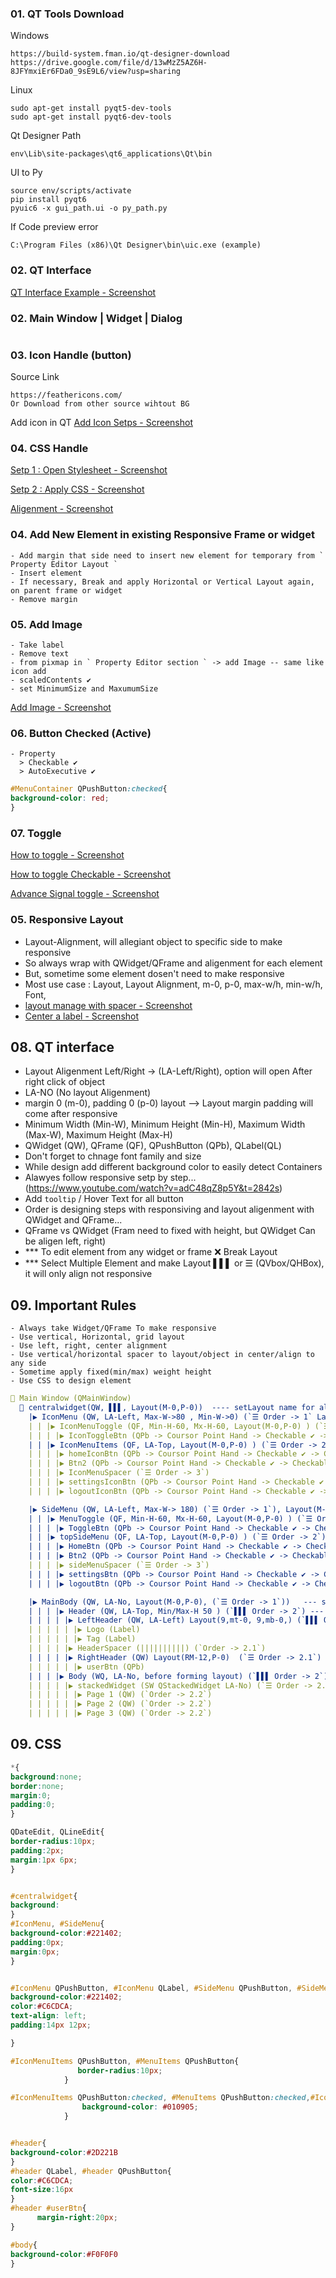 ### 01. QT Tools Download
Windows
```
https://build-system.fman.io/qt-designer-download
https://drive.google.com/file/d/13wMzZ5AZ6H-8JFYmxiEr6FDa0_9sE9L6/view?usp=sharing
```
Linux
```
sudo apt-get install pyqt5-dev-tools
sudo apt-get install pyqt6-dev-tools
```
Qt Designer Path
```
env\Lib\site-packages\qt6_applications\Qt\bin
```
UI to Py
```
source env/scripts/activate
pip install pyqt6
pyuic6 -x gui_path.ui -o py_path.py
```
If Code preview error
```
C:\Program Files (x86)\Qt Designer\bin\uic.exe (example)
```
### 02. QT Interface
[QT Interface Example - Screenshot](https://github.com/samratpro/Python_Notes/blob/master/06.%20GUI/01.%20PyQt6_Notes/00.%20All_Images/qt_interface.png)
### 02. Main Window | Widget | Dialog
```
```
### 03. Icon Handle (button)
Source Link
```href
https://feathericons.com/
Or Download from other source wihtout BG
```
Add icon in QT
[Add Icon Setps - Screenshot](https://github.com/samratpro/Python_Notes/blob/master/06.%20GUI/01.%20PyQt6_Notes/00.%20All_Images/icon_add_step.png)

### 04. CSS Handle
[Setp 1 : Open Stylesheet - Screenshot](https://github.com/samratpro/Python_Notes/blob/master/06.%20GUI/01.%20PyQt6_Notes/00.%20All_Images/add_css_setp1.png)

[Setp 2 : Apply CSS - Screenshot](https://github.com/samratpro/Python_Notes/blob/master/06.%20GUI/01.%20PyQt6_Notes/00.%20All_Images/add_css_setp2.png)

[Aligenment - Screenshot](https://github.com/samratpro/Python_Notes/blob/master/06.%20GUI/01.%20PyQt6_Notes/00.%20All_Images/aligenment.png)

### 04. Add New Element in existing Responsive Frame or widget
```
- Add margin that side need to insert new element for temporary from ` Property Editor Layout `
- Insert element
- If necessary, Break and apply Horizontal or Vertical Layout again, on parent frame or widget
- Remove margin
```
### 05. Add Image
```
- Take label
- Remove text
- from pixmap in ` Property Editor section ` -> add Image -- same like icon add
- scaledContents ✔️ 
- set MinimumSize and MaxumumSize
```
[Add Image - Screenshot](https://github.com/samratpro/Python_Notes/blob/master/06.%20GUI/01.%20PyQt6_Notes/00.%20All_Images/Image_add.png)
### 06. Button Checked (Active)
```
- Property
  > Checkable ✔️
  > AutoExecutive ✔️
```
```css
#MenuContainer QPushButton:checked{
background-color: red;
}
```
### 07. Toggle
[How to toggle - Screenshot](https://github.com/samratpro/Python_Notes/blob/master/06.%20GUI/01.%20PyQt6_Notes/00.%20All_Images/toggle.png)

[How to toggle Checkable - Screenshot](https://github.com/samratpro/Python_Notes/blob/master/06.%20GUI/01.%20PyQt6_Notes/00.%20All_Images/singnal_toggle.png)

[Advance Signal toggle - Screenshot](https://github.com/samratpro/Python_Notes/blob/master/06.%20GUI/01.%20PyQt6_Notes/00.%20All_Images/advance_singnal_toggle.png)
### 05. Responsive Layout
- Layout-Alignment, will allegiant object to specific side to make responsive
- So always wrap with QWidget/QFrame and aligenment for each element
- But, sometime some element dosen't need to make responsive
- Most use case : Layout, Layout Alignment, m-0, p-0, max-w/h, min-w/h, Font,
- [layout manage with spacer - Screenshot](https://github.com/samratpro/Python_Notes/blob/master/06.%20GUI/01.%20PyQt6_Notes/00.%20All_Images/layout%20manage%20with%20spacer.png)
- [Center a label - Screenshot](https://github.com/samratpro/Python_Notes/blob/master/06.%20GUI/01.%20PyQt6_Notes/00.%20All_Images/label%20center.png)
    
## 08. QT interface
- Layout Aligenment Left/Right -> (LA-Left/Right), option will open After right click of object
- LA-NO (No layout Aligenment)
- margin 0 (m-0), padding 0 (p-0) layout --> Layout margin padding will come after responsive
- Minimum Width (Min-W), Minimum Height (Min-H), Maximum Width (Max-W), Maximum Height (Max-H)
- QWidget (QW), QFrame (QF), QPushButton (QPb), QLabel(QL)
- Don't forget to chnage font family and size
- While design add different background color to easily detect Containers
- Alawyes follow responsive setp by step... (https://www.youtube.com/watch?v=adC48qZ8p5Y&t=2842s)
- Add `tooltip` / Hover Text for all button 
- Order is designing steps with responsiving and layout aligenment with QWidget and QFrame...
- QFrame vs QWidget (Fram need to fixed with height, but QWidget Can be aligen left, right)
- *** To edit element from any widget or frame ❌ Break Layout
- *** Select Multiple Element and make Layout ▌▌▌ or ☰ (QVbox/QHBox), it will only align not responsive
## 09. Important Rules
```
- Always take Widget/QFrame To make responsive
- Use vertical, Horizontal, grid layout
- Use left, right, center alignment
- Use vertical/horizontal spacer to layout/object in center/align to any side
- Sometime apply fixed(min/max) weight height
- Use CSS to design element
```
```yml
📌 Main Window (QMainWindow) 
  📌 centralwidget(QW, ▌▌▌, Layout(M-0,P-0))  ---- setLayout name for all example : centralwidget_layout ----
    |▶ IconMenu (QW, LA-Left, Max-W->80 , Min-W->0) (`☰ Order -> 1` Layout(M-0,P-0)) --- setLayout name : IconMenu_Layout
    | | |▶ IconMenuToggle (QF, Min-H-60, Mx-H-60, Layout(M-0,P-0) ) (`☰ Order -> 2`)
    | | | |▶ IconToggleBtn (QPb -> Coursor Point Hand -> Checkable ✔️ -> Checkable ✔️ -> Icon Normal(28x28), Font Poppin 12, X-0)
    | | |▶ IconMenuItems (QF, LA-Top, Layout(M-0,P-0) ) (`☰ Order -> 2`)  --- setLayout name : IconMenuItems_Layout
    | | | |▶ homeIconBtn (QPb -> Coursor Point Hand -> Checkable ✔️ -> Checkable ✔️ -> Icon Normal(28x28), Font Poppin 12, X-0)
    | | | |▶ Btn2 (QPb -> Coursor Point Hand -> Checkable ✔️ -> Checkable ✔️ -> Icon Normal(28x28), Font Poppin 12, X-0)
    | | | |▶ IconMenuSpacer (`☰ Order -> 3`)
    | | | |▶ settingsIconBtn (QPb -> Coursor Point Hand -> Checkable ✔️ -> Checkable ✔️ -> Icon Normal(28x28), Font Poppin 12, X-0)
    | | | |▶ logoutIconBtn (QPb -> Coursor Point Hand -> Checkable ✔️ -> Checkable ✔️ -> Icon Normal(28x28), Font Poppin 12, X-0)

    |▶ SideMenu (QW, LA-Left, Max-W-> 180) (`☰ Order -> 1`), Layout(M-0,P-0) ) --- setLayout name : SideMenu_Layout
    | | |▶ MenuToggle (QF, Min-H-60, Mx-H-60, Layout(M-0,P-0) ) (`☰ Order -> 2`)  --- setLayout name : MenuToggle_Layout
    | | | |▶ ToggleBtn (QPb -> Coursor Point Hand -> Checkable ✔️ -> Checkable ✔️ -> Icon Normal(28x28), Font Poppin 12, X-0, Tooltip: Narrow)
    | | |▶ topSideMenu (QF, LA-Top, Layout(M-0,P-0) ) (`☰ Order -> 2`)   --- setLayout name : topSideMenu_Layout
    | | | |▶ HomeBtn (QPb -> Coursor Point Hand -> Checkable ✔️ -> Checkable ✔️ -> Icon Normal(28x28), Font Poppin 12, X-0, Tooltip: Home)
    | | | |▶ Btn2 (QPb -> Coursor Point Hand -> Checkable ✔️ -> Checkable ✔️ -> Icon Normal(28x28), Font Poppin 12, X-0, Tooltip: Name)
    | | | |▶ sideMenuSpacer (`☰ Order -> 3`)
    | | | |▶ settingsBtn (QPb -> Coursor Point Hand -> Checkable ✔️ -> Checkable ✔️ -> Icon Normal(28x28), Font Poppin 12, X-0, Tooltip: Settings)
    | | | |▶ logoutBtn (QPb -> Coursor Point Hand -> Checkable ✔️ -> Checkable ✔️ -> Icon Normal(28x28), Font Poppin 12, X-0, Tooltip: Logout)

    |▶ MainBody (QW, LA-No, Layout(M-0,P-0), (`☰ Order -> 1`))   --- setLayout name : MainBody_Layout
    | | | |▶ Header (QW, LA-Top, Min/Max-H 50 ) (`▌▌▌ Order -> 2`) --- setLayout name : Header_Layout
    | | | | |▶ LeftHeader (QW, LA-Left) Layout(9,mt-0, 9,mb-0,) (`▌▌▌ Order -> 2.1`) --- setLayout name : LeftHeader_Layout
    | | | | | |▶ Logo (Label)
    | | | | | |▶ Tag (Label)
    | | | | |▶ HeaderSpacer (||||||||||) (`Order -> 2.1`)
    | | | | |▶ RightHeader (QW) Layout(RM-12,P-0)  (`☰ Order -> 2.1`)   --- setLayout name : RightHeader_Layout
    | | | | | |▶ userBtn (QPb)
    | | | |▶ Body (WQ, LA-No, before forming layout) (`▌▌▌ Order -> 2`)  --- setLayout name : Body_Layout
    | | | | |▶ stackedWidget (SW QStackedWidget LA-No) (`☰ Order -> 2.1`)
    | | | | | |▶ Page 1 (QW) (`Order -> 2.2`)
    | | | | | |▶ Page 2 (QW) (`Order -> 2.2`)
    | | | | | |▶ Page 3 (QW) (`Order -> 2.2`)

```
## 09. CSS
```css
*{
background:none;
border:none;
margin:0;
padding:0;
}

QDateEdit, QLineEdit{
border-radius:10px;
padding:2px;
margin:1px 6px;
}


#centralwidget{
background:
}
#IconMenu, #SideMenu{
background-color:#221402;
padding:0px;
margin:0px;
}


#IconMenu QPushButton, #IconMenu QLabel, #SideMenu QPushButton, #SideMenu QLabel{
background-color:#221402;
color:#C6CDCA;
text-align: left;
padding:14px 12px;

}

#IconMenuItems QPushButton, #MenuItems QPushButton{
               border-radius:10px;
            }

#IconMenuItems QPushButton:checked, #MenuItems QPushButton:checked,#IconMenuItems QPushButton:hover, #MenuItems QPushButton:hover {
                background-color: #010905;
            }


#header{
background-color:#2D221B
}
#header QLabel, #header QPushButton{
color:#C6CDCA;
font-size:16px
}
#header #userBtn{
      margin-right:20px;
}

#body{
background-color:#F0F0F0
}
```

